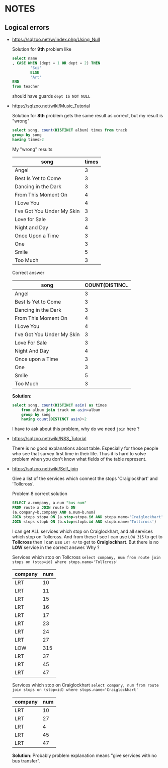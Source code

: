 # NOTES

## Logical errors

- https://sqlzoo.net/w/index.php/Using_Null 

    Solution for **9th** problem like

    ```sql
    select name
    , CASE WHEN (dept = 1 OR dept = 2) THEN
            'Sci'
            ELSE 
            'Art'
    END
    from teacher
    ```
    
    should have guards `dept IS NOT NULL`

- https://sqlzoo.net/wiki/Music_Tutorial

    Solution for **8th** problem gets the same result as correct, but my result is "wrong"

    ```sql
    select song, count(DISTINCT album) times from track
    group by song
    having times>2
    ```

    My "wrong" results

    |            song            | times |
    |----------------------------|-------|
    | Angel                      |     3 |
    | Best Is Yet to Come        |     3 |
    | Dancing in the Dark        |     3 |
    | From This Moment On        |     4 |
    | I Love You                 |     4 |
    | I've Got You Under My Skin |     3 |
    | Love for Sale              |     3 |
    | Night and Day              |     4 |
    | Once Upon a Time           |     3 |
    | One                        |     3 |
    | Smile                      |     5 |
    | Too Much                   |     3 |

    Correct answer

    |            song            | COUNT(DISTINC.. |
    |----------------------------|-----------------|
    | Angel                      |               3 |
    | Best Is Yet to Come        |               3 |
    | Dancing in the Dark        |               3 |
    | From This Moment On        |               4 |
    | I Love You                 |               4 |
    | I've Got You Under My Skin |               3 |
    | Love For Sale              |               3 |
    | Night And Day              |               4 |
    | Once upon a Time           |               3 |
    | One                        |               3 |
    | Smile                      |               5 |
    | Too Much                   |               3 |

    **Solution**:

    ```sql
    select song, count(DISTINCT asin) as times
        from album join track on asin=album
        group by song
        having count(DISTINCT asin)>2
    ```
    I have to ask about this problem, why do we need `join` here ?

- https://sqlzoo.net/wiki/NSS_Tutorial

    There is no good explanations about table. Especially for those people who see that survey first time in their life.
    Thus it is hard to solve problem when you don't know what fields of the table represent.

- https://sqlzoo.net/wiki/Self_join

    Give a list of the services which connect the stops 'Craiglockhart' and 'Tollcross'.

    Problem 8 correct solution

    ```sql
    SELECT a.company, a.num "bus num"
    FROM route a JOIN route b ON
    (a.company=b.company AND a.num=b.num)
    JOIN stops stopa ON (a.stop=stopa.id AND stopa.name='Craiglockhart')
    JOIN stops stopb ON (b.stop=stopb.id AND stopb.name='Tollcross')
    ```

    I can get ALL services which stop on Craiglockhart, and all services which stop on Tollcross. And from these I see I can use `LOW 315` to get to **Tollcross** then I can use `LRT 47` to get to **Craiglockhart**. But there is no **LOW** service in the correct answer. Why ?

    Services which stop on Tollcross `select company, num from route join stops on (stop=id) where stops.name='Tollcross'`

    | company | num |
    |---------|-----|
    | LRT     |  10 |
    | LRT     |  11 |
    | LRT     |  15 |
    | LRT     |  16 |
    | LRT     |  17 |
    | LRT     |  23 |
    | LRT     |  24 |
    | LRT     |  27 |
    | LOW     | 315 |
    | LRT     |  37 |
    | LRT     |  45 |
    | LRT     |  47 |

    Services which stop on Craiglockhart `select company, num from route join stops on (stop=id) where stops.name='Craiglockhart'`

    | company | num |
    |---------|-----|
    | LRT     |  10 |
    | LRT     |  27 |
    | LRT     |   4 |
    | LRT     |  45 |
    | LRT     |  47 |

    **Solution**: Probably problem explanation means "give services with no bus transfer".